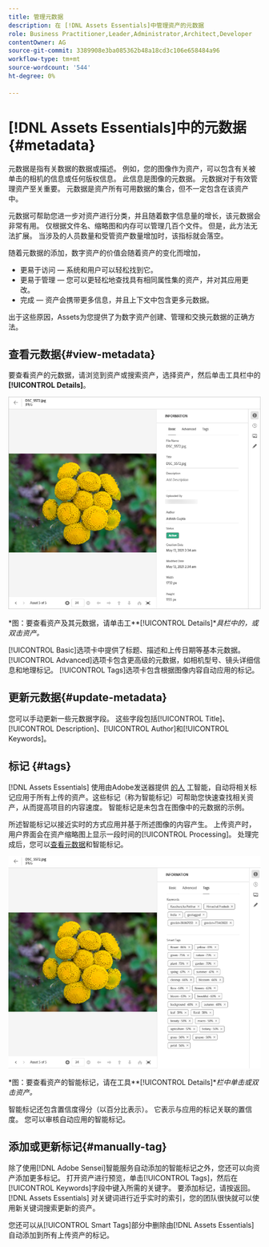 ```yaml
---
title: 管理元数据
description: 在 [!DNL Assets Essentials]中管理资产的元数据
role: Business Practitioner,Leader,Administrator,Architect,Developer
contentOwner: AG
source-git-commit: 3389908e3ba085362b48a18cd3c106e658484a96
workflow-type: tm+mt
source-wordcount: '544'
ht-degree: 0%

---
```



# [!DNL Assets Essentials]中的元数据 {#metadata}

元数据是指有关数据的数据或描述。 例如，您的图像作为资产，可以包含有关被单击的相机的信息或任何版权信息。 此信息是图像的元数据。 元数据对于有效管理资产至关重要。 元数据是资产所有可用数据的集合，但不一定包含在该资产中。

元数据可帮助您进一步对资产进行分类，并且随着数字信息量的增长，该元数据会非常有用。 仅根据文件名、缩略图和内存可以管理几百个文件。 但是，此方法无法扩展。 当涉及的人员数量和受管资产数量增加时，该指标就会落空。

随着元数据的添加，数字资产的价值会随着资产的变化而增加，

* 更易于访问 — 系统和用户可以轻松找到它。
* 更易于管理 — 您可以更轻松地查找具有相同属性集的资产，并对其应用更改。
* 完成 — 资产会携带更多信息，并且上下文中包含更多元数据。

出于这些原因，Assets为您提供了为数字资产创建、管理和交换元数据的正确方法。

## 查看元数据{#view-metadata}

要查看资产的元数据，请浏览到资产或搜索资产，选择资产，然后单击工具栏中的&#x200B;**[!UICONTROL Details]**。

![查看资产的元数据](assets/metadata-view1.png)

*图：要查看资产及其元数据，请单击工&#x200B;**[!UICONTROL Details]**具栏中的，或双击资产。*

[!UICONTROL Basic]选项卡中提供了标题、描述和上传日期等基本元数据。 [!UICONTROL Advanced]选项卡包含更高级的元数据，如相机型号、镜头详细信息和地理标记。 [!UICONTROL Tags]选项卡包含根据图像内容自动应用的标记。

## 更新元数据{#update-metadata}

您可以手动更新一些元数据字段。 这些字段包括[!UICONTROL Title]、[!UICONTROL Description]、[!UICONTROL Author]和[!UICONTROL Keywords]。

## 标记 {#tags}

[!DNL Assets Essentials] 使用由Adobe发送器提供 [的人](https://www.adobe.com/cn/sensei.html) 工智能，自动将相关标记应用于所有上传的资产。这些标记（称为智能标记）可帮助您快速查找相关资产，从而提高项目的内容速度。 智能标记是未包含在图像中的元数据的示例。

所述智能标记以接近实时的方式应用并基于所述图像的内容产生。 上传资产时，用户界面会在资产缩略图上显示一段时间的[!UICONTROL Processing]。 处理完成后，您可以[查看元数据](#view-metadata)和智能标记。

![查看资产的智能标记](assets/metadata-view-tags.png)

*图：要查看资产的智能标记，请在工具&#x200B;**[!UICONTROL Details]**栏中单击或双击资产。*

智能标记还包含置信度得分（以百分比表示）。 它表示与应用的标记关联的置信度。 您可以审核自动应用的智能标记。

## 添加或更新标记{#manually-tag}

除了使用[!DNL Adobe Sensei]智能服务自动添加的智能标记之外，您还可以向资产添加更多标记。 打开资产进行预览，单击[!UICONTROL Tags]，然后在[!UICONTROL Keywords]字段中键入所需的关键字。 要添加标记，请按返回。 [!DNL Assets Essentials] 对关键词进行近乎实时的索引，您的团队很快就可以使用新关键词搜索更新的资产。

您还可以从[!UICONTROL Smart Tags]部分中删除由[!DNL Assets Essentials]自动添加到所有上传资产的标记。

<!-- TBD: Queries for PM and engg.

Can we edit the existing metadata in any form?

How to moderate smart tags?

Allow or deny list for smart tags?

What about Tags displayed just above Smart Tags in the UI?

Is there a detailed metadata tab. Where do the other details of an asset go?

How can one search based strictly on the metadata. Similar to AEM Assets GQL queries.
-->

<!-- TBD: Link to related articles if any.

>[!MORELIKETHIS]
>
>* [Search assets](search.md).
-->

